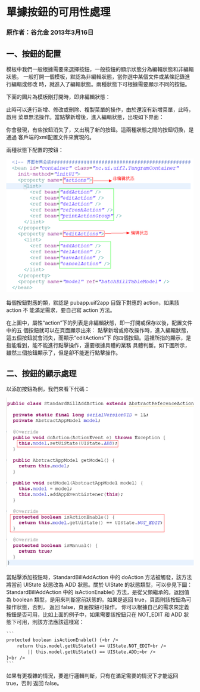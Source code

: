 # 單據按鈕的可用性處理
### 原作者：谷允金 2013年3月16日

## 一、按鈕的配置

模板中我們一般根據需要來選擇按鈕，一般按鈕的顯示狀態分為編輯狀態和非編輯狀態。
一般打開一個模板，默認為非編輯狀態，當你選中某個文件或某條記錄進行編輯或修改
時，就進入了編輯狀態。兩種狀態下可根據需要顯示不同的按鈕。

下面的圖片為模板剛打開時，即非編輯狀態：

此時可以進行新增、修改或刪除、複製菜單的操作，由於還沒有新增菜單，此時，啟用
菜單無法操作。當點擊新增後，進入編輯狀態，出現如下界面：

你會發現，有些按鈕消失了，又出現了新的按鈕。這兩種狀態之間的按鈕切換，是通過
客戶端的xml配置文件來實現的。

兩種狀態下配置的按鈕：

![button-xml](https://github.com/Princelo/yonyoudocs/blob/master/references/client/images/button-xml.png?raw=true)

每個按鈕對應的類，默認是 pubapp.uif2app 目錄下對應的 action，如果該 action 不
能滿足需求，要自己寫 action 方法。

在上圖中，屬性“action”下的列表是非編輯狀態，即一打開或保存以後，配置文件中的五
個按鈕就可以在頁面顯示出來：
點擊新增或修改操作時，進入編輯狀態，這五個按鈕就會消失，而顯示“editActions”下
的四個按鈕。這裡所指的顯示，是指能看到，能不能進行點擊操作，還要根據具體的業務
具體判斷。如下圖所示，雖然三個按鈕顯示了，但是卻不能進行點擊操作。

## 二、按鈕的顯示處理

以添加按鈕為例，我們來看下代碼：

![button-code1](https://github.com/Princelo/yonyoudocs/blob/master/references/client/images/button-code1.png?raw=true)

當點擊添加按鈕時，StandardBillAddAction 中的 doAction 方法被觸發，該方法將當前
UIState 狀態改為 ADD 狀態。關於 UIState 的狀態類型，可以參見下圖：
StandardBillAddAction 中的 isActionEnable() 方法，是從父類繼承的。返回值為 boolean
類型，是用來判斷當前狀態的。如果是返回 true，頁面則該按鈕為可操作狀態，否則，
返回 false，頁面按鈕可操作。
你可以根據自己的需求來定義按鈕是否可用，比如上面的例子中，如果需要該按鈕只在
NOT_EDIT 和 ADD 狀態下可用，則該方法應該這樣寫：

    ```
    protected boolean isActionEnable() {<br />
        return this.model.getUiState() == UIState.NOT_EDIT<br />
            || this.model.getUiState() == UIState.ADD;<br />
    }<br />
    ```

如果有更複雜的情況，要進行邏輯判斷，只有在滿足需要的情況下才能返回 true，否則
返回 false。
